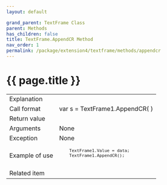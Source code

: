 ```yaml
---
layout: default

grand_parent: TextFrame Class
parent: Methods
has_children: false
title: TextFrame.AppendCR Method
nav_order: 1
permalink: /package/extension4/textframe/methods/appendcr
---
```

# {{ page.title }}

<table>
  <tr>
    <td>Explanation</td>
    <td colspan="2"></td>
  </tr>
  <tr>
    <td>Call format</td>
    <td colspan="2">var s = TextFrame1.AppendCR( )</td>
  </tr>
  <tr>
    <td>Return value</td>
    <td colspan="2"></td>
  </tr>  
  <tr>
    <td>Arguments</td>
    <td colspan="2">None</td>
  </tr>
  <tr>
    <td>Exception</td>
    <td colspan="2">None</td>
  </tr>
  <tr>
    <td>Example of use</td>
    <td colspan="2"><code><pre>
    TextFrame1.Value = data;
    TextFrame1.AppendCR(); 
    </pre></code></td>
  </tr>
  <tr>
    <td>Related item</td>
    <td colspan="2"></td>
  </tr>
</table>